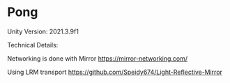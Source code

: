 # Pong

Unity Version: 2021.3.9f1

Technical Details:

Networking is done with Mirror https://mirror-networking.com/

Using LRM transport https://github.com/Speidy674/Light-Reflective-Mirror
